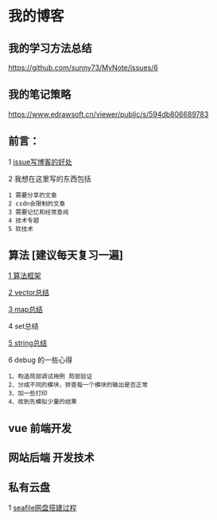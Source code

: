 # 我的博客
## 我的学习方法总结
https://github.com/sunny73/MyNote/issues/6

## 我的笔记策略
https://www.edrawsoft.cn/viewer/public/s/594db806689783

## 前言：

1 [issue写博客的好处](https://github.com/sunny73/MyNote/issues/1)

2 我想在这里写的东西包括

    1 需要分享的文章
    2 csdn会限制的文章
    3 需要记忆和经常查阅
    4 技术专题
    5 软技术

## 算法 [建议每天复习一遍]
  [1 算法框架](https://www.edrawsoft.cn/viewer/public/s/43f4f299728971)

  [2 vector总结](https://blog.csdn.net/qq_26769591/article/details/128475443?spm=1001.2014.3001.5501)

  [3 map总结](https://blog.csdn.net/qq_26769591/article/details/128475375?spm=1001.2014.3001.5501)

  4 set总结

[  5 string总结](https://gitee.com/yingl37/vnote-book-yl/blob/master/VNoteBookYL/%E7%BC%96%E7%A8%8B%E5%9F%BA%E6%9C%AC%E5%8A%9F/C++/03.string.md)
  

 
6 debug 的一些心得

    1、构造局部调试用例 局部验证
    2、分成不同的模块，排查每一个模块的输出是否正常
    3、加一些打印
    4、收到先模拟少量的结果

## vue 前端开发
## 网站后端 开发技术
## 私有云盘 
1 [seafile网盘搭建过程](https://github.com/sunny73/MyNote/issues/2)

